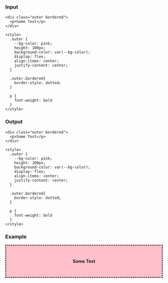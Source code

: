 ### Input

```
<div class="outer bordered">
  <p>Some Text</p>
</div>

<style>
  .outer {
    --bg-color: pink;
    height: 100px;
    background-color: var(--bg-color);
    display: flex;
    align-items: center;
    justify-content: center;
  }

  .outer.bordered{
    border-style: dotted;
  }

  p {
    font-weight: bold
  }
</style>
```

### Output

```
<div class="outer bordered">
  <p>Some Text</p>
</div>

<style>
  .outer {
    --bg-color: pink;
    height: 100px;
    background-color: var(--bg-color);
    display: flex;
    align-items: center;
    justify-content: center;
  }

  .outer.bordered{
    border-style: dotted;
  }

  p {
    font-weight: bold
  }
</style>
```

### Example

<div class="outer bordered">
  <p>Some Text</p>
</div>

<style>
  .outer {
    --bg-color: pink;
    height: 100px;
    background-color: var(--bg-color);
    display: flex;
    align-items: center;
    justify-content: center;
  }

  .outer.bordered{
    border-style: dotted;
  }

  p {
    font-weight: bold
  }
</style>
